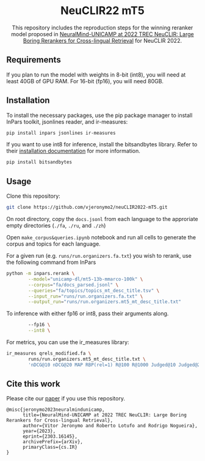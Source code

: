 <h1 align="center">NeuCLIR22 mT5</h1>
<div align="center">
  This repository includes the reproduction steps for the winning reranker model proposed in <a href="[url](https://trec.nist.gov/pubs/trec31/papers/NM.unicamp.N.pdf)">NeuralMind-UNICAMP at 2022 TREC NeuCLIR: Large Boring Rerankers for Cross-lingual Retrieval</a> for NeuCLIR 2022.
</div>

## Requirements

If you plan to run the model with weights in 8-bit (int8), you will need at least 40GB of GPU RAM. For 16-bit (fp16), you will need 80GB.

## Installation

To install the necessary packages, use the pip package manager to install InPars toolkit, jsonlines reader, and ir-measures:

```bash
pip install inpars jsonlines ir-measures
```

If you want to use int8 for inference, install the bitsandbytes library. Refer to their [installation documentation](https://github.com/TimDettmers/bitsandbytes#requirements--installation) for more information.

```bash
pip install bitsandbytes
```

## Usage

Clone this repository: 
```bash
git clone https://github.com/vjeronymo2/neuCLIR2022-mT5.git
```

On root directory, copy the `docs.jsonl` from each language to the approriate empty directories (`./fa`, `./ru`, and `./zh`)

Open `make_corpus&queries.ipynb` notebook and run all cells to generate the corpus and topics for each language.

For a given run (e.g. `runs/run.organizers.fa.txt`) you wish to rerank, use the following command from InPars

```bash
python -m inpars.rerank \
        --model="unicamp-dl/mt5-13b-mmarco-100k" \
        --corpus="fa/docs_parsed.jsonl" \
        --queries="fa/topics/topics_mt_desc_title.tsv" \
        --input_run="runs/run.organizers.fa.txt" \
        --output_run="runs/run.organizers.mt5_mt_desc_title.txt"
```

To inference with either fp16 or int8, pass their arguments along.
```bash
        --fp16 \
        --int8 \
```

For metrics, you can use the ir_measures library:
```bash
ir_measures qrels_modified.fa \
        runs/run.organizers.mt5_mt_desc_title.txt \
        'nDCG@10 nDCG@20 MAP RBP(rel=1) R@100 R@1000 Judged@10 Judged@20'
```

## Cite this work

Please cite our [paper](https://trec.nist.gov/pubs/trec31/papers/NM.unicamp.N.pdf) if you use this repository.

```
@misc{jeronymo2023neuralmindunicamp,
      title={NeuralMind-UNICAMP at 2022 TREC NeuCLIR: Large Boring Rerankers for Cross-lingual Retrieval}, 
      author={Vitor Jeronymo and Roberto Lotufo and Rodrigo Nogueira},
      year={2023},
      eprint={2303.16145},
      archivePrefix={arXiv},
      primaryClass={cs.IR}
}
```

